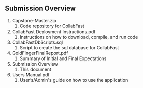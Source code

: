 ## Submission Overview 

1. Capstone-Master.zip
    1. Code repository for CollabFast
1. CollabFast Deployment Instructions.pdf
   1. Instructions on how to download, compile, and run code
1. CollabFastDbScripts.sql
    1. Script to create the sql database for CollabFast
1. GoldFingerFinalReport.pdf
    1. Summary of Initial and Final Expectations
1. Submission Overview
    1. This document
1. Users Manual.pdf
   1. User’s/Admin's guide on how to use the application

